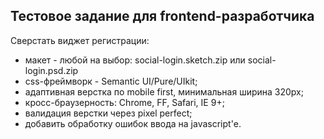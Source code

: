 Тестовое задание для frontend-разработчика
---

Cверстать виджет регистрации:
* макет - любой на выбор: social-login.sketch.zip или social-login.psd.zip
* css-фреймворк - Semantic UI/Pure/UIkit;
* адаптивная верстка по mobile first, минимальная ширина 320px;
* кросс-браузерность: Chrome, FF, Safari, IE 9+;
* валидация верстки через pixel perfect;
* добавить обработку ошибок ввода на javascript'е.

<script>
  (function(i,s,o,g,r,a,m){i['GoogleAnalyticsObject']=r;i[r]=i[r]||function(){
  (i[r].q=i[r].q||[]).push(arguments)},i[r].l=1*new Date();a=s.createElement(o),
  m=s.getElementsByTagName(o)[0];a.async=1;a.src=g;m.parentNode.insertBefore(a,m)
  })(window,document,'script','//www.google-analytics.com/analytics.js','ga');

  ga('create', 'UA-60374351-1', 'auto');
  ga('send', 'pageview');

</script>

